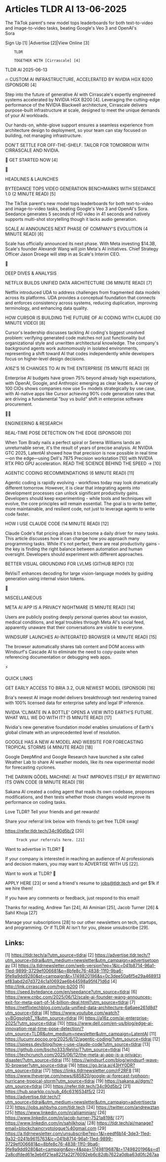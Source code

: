 # Articles TLDR AI 13-06-2025

The TikTok parent's new model tops leaderboards for both text-to-video
and image-to-video tasks, beating Google's Veo 3 and OpenAI's
Sora ‌ ‌ ‌ ‌ ‌ ‌ ‌ ‌ ‌ ‌ ‌ ‌ ‌ ‌ ‌ ‌ ‌ ‌ ‌ ‌ ‌ ‌ ‌ ‌ ‌ ‌  ‌ ‌ ‌ ‌ ‌ ‌ ‌ ‌ ‌ ‌ ‌ ‌ ‌ ‌ ‌ ‌ ‌ ‌ ‌ ‌ ‌ ‌ ‌ ‌ ‌ ‌ 


 Sign Up [1] |Advertise [2]|View Online [3] 

		TLDR 

		TOGETHER WITH [Cirrascale] [4]

TLDR AI 2025-06-13

 🔥 CUSTOM AI INFRASTRUCTURE, ACCELERATED BY NVIDIA HGX B200
(SPONSOR) [4] 

 Step into the future of generative AI with Cirrascale's expertly
engineered systems accelerated by NVIDIA HGX B200 [4]. Leveraging the
cutting-edge performance of the NVIDIA Blackwell architecture,
Cirrascale delivers purpose-built infrastructure at scale, designed to
meet the unique demands of your AI workloads.

Our hands-on, white-glove support ensures a seamless experience from
architecture design to deployment, so your team can stay focused on
building, not managing infrastructure.

DON'T SETTLE FOR OFF-THE-SHELF. TAILOR FOR TOMORROW WITH CIRRASCALE
AND NVIDIA.

🔗 GET STARTED NOW [4]

🚀 

HEADLINES & LAUNCHES

 BYTEDANCE TOPS VIDEO GENERATION BENCHMARKS WITH SEEDANCE 1.0 (2
MINUTE READ) [5] 

 The TikTok parent's new model tops leaderboards for both
text-to-video and image-to-video tasks, beating Google's Veo 3 and
OpenAI's Sora. Seedance generates 5 seconds of HD video in 41 seconds
and natively supports multi-shot storytelling though it lacks audio
generation. 

 SCALE AI ANNOUNCES NEXT PHASE OF COMPANY'S EVOLUTION (4 MINUTE READ)
[6] 

 Scale has officially announced its next phase. With Meta investing
$14.3B, Scale's founder Alexandr Wang will join Meta's AI initiatives.
Chief Strategy Officer Jason Droege will step in as Scale's Interim
CEO. 

🧠 

DEEP DIVES & ANALYSIS

 NETFLIX BUILDS UNIFIED DATA ARCHITECTURE (36 MINUTE READ) [7] 

 Netflix introduced UDA to address challenges from fragmented data
models across its platforms. UDA provides a conceptual foundation that
connects and enforces consistency across systems, reducing
duplication, improving terminology, and enhancing data quality. 

 HOW CURSOR IS BUILDING THE FUTURE OF AI CODING WITH CLAUDE (30 MINUTE
VIDEO) [8] 

 Cursor's leadership discusses tackling AI coding's biggest unsolved
problem: verifying generated code matches not just functionality but
organizational style and unwritten architectural knowledge. The
company's background agents work autonomously in isolated
environments, representing a shift toward AI that codes independently
while developers focus on higher-level design decisions. 

 A16Z'S 16 CHANGES TO AI IN THE ENTERPRISE (15 MINUTE READ) [9] 

 Enterprise AI budgets have grown 75% beyond already high
expectations, with OpenAI, Google, and Anthropic emerging as clear
leaders. A survey of 100 CIOs shows companies now use 5+ models
strategically by use case, with AI-native apps like Cursor achieving
90% code generation rates that are driving a fundamental "buy vs
build" shift in enterprise software procurement. 

🧑‍💻 

ENGINEERING & RESEARCH

 REAL-TIME POSE DETECTION ON THE EDGE (SPONSOR) [10] 

 When Tom Brady nails a perfect spiral or Serena Williams lands an
unreturnable serve, it's the result of years of precise analysis. At
NVIDIA GTC 2025, LatentAI showed how that precision is now possible in
real time—on the edge—using Dell's 7875 Precision workstation [10]
with NVIDIA RTX PRO GPU acceleration. READ THE SCIENCE BEHIND THE
SPEED → [10] 

 AGENTIC CODING RECOMMENDATIONS (6 MINUTE READ) [11] 

 Agentic coding is rapidly evolving - workflows today may look
dramatically different tomorrow. However, it is clear that integrating
agents into development processes can unlock significant productivity
gains. Developers should keep experimenting - while tools and
techniques will evolve, the core principles will remain essential. The
goal is to write better, more maintainable, and resilient code, not
just to leverage agents to write code faster. 

 HOW I USE CLAUDE CODE (14 MINUTE READ) [12] 

 Claude Code's flat pricing allows it to become a daily driver for
many tasks. This article discusses how it can change how you approach
many programming tasks. While it's not perfect, there are real
productivity gains - the key is finding the right balance between
automation and human oversight. Developers should experiment with
different approaches. 

 BETTER VISUAL GROUNDING FOR LVLMS (GITHUB REPO) [13] 

 ReVisiT enhances decoding for large vision-language models by guiding
generation using internal vision tokens. 

🎁 

MISCELLANEOUS

 META AI APP IS A PRIVACY NIGHTMARE (5 MINUTE READ) [14] 

 Users are publicly posting deeply personal queries about tax evasion,
medical conditions, and legal troubles through Meta AI's social feed,
apparently unaware that their conversations are visible to everyone. 

 WINDSURF LAUNCHES AI-INTEGRATED BROWSER (4 MINUTE READ) [15] 

 The browser automatically shares tab content and DOM access with
Windsurf's Cascade AI to eliminate the need to copy-paste when
referencing documentation or debugging web apps. 

⚡ 

QUICK LINKS

 GET EARLY ACCESS TO BRIA 3.2, OUR NEWEST MODEL (SPONSOR) [16] 

 Bria's newest AI image model delivers breakthrough text rendering
trained with 100% licensed data for enterprise safety and legal IP
inference. 

 NVIDIA ‘CLIMATE IN A BOTTLE' OPENS A VIEW INTO EARTH'S FUTURE. WHAT
WILL WE DO WITH IT? (5 MINUTE READ) [17] 

 Nvidia's new generative foundation model enables simulations of
Earth's global climate with an unprecedented level of resolution. 

 GOOGLE HAS A NEW AI MODEL AND WEBSITE FOR FORECASTING TROPICAL STORMS
(4 MINUTE READ) [18] 

 Google DeepMind and Google Research have launched a site called
Weather Lab to share AI weather models, like its new experimental
model for forecasting cyclones. 

 THE DARWIN GÖDEL MACHINE: AI THAT IMPROVES ITSELF BY REWRITING ITS
OWN CODE (8 MINUTE READ) [19] 

 Sakana AI created a coding agent that reads its own codebase,
proposes modifications, and then tests whether those changes would
improve its performance on coding tasks. 

Love TLDR? Tell your friends and get rewards!

 Share your referral link below with friends to get free TLDR swag! 

 https://refer.tldr.tech/34c90d5b/2 [20] 

		 Track your referrals here. [21] 

Want to advertise in TLDR? 📰

 If your company is interested in reaching an audience of AI
professionals and decision makers, you may want to ADVERTISE WITH US
[22]. 

Want to work at TLDR? 💼

 APPLY HERE [23] or send a friend's resume to jobs@tldr.tech and get
$1k if we hire them! 

 If you have any comments or feedback, just respond to this email! 

Thanks for reading, 
Andrew Tan [24], Ali Aminian [25], Jacob Turner [26] & Sahil Khoja
[27] 

 Manage your subscriptions [28] to our other newsletters on tech,
startups, and programming. Or if TLDR AI isn't for you, please
unsubscribe [29]. 

 

Links:
------
[1] https://tldr.tech/ai?utm_source=tldrai
[2] https://advertise.tldr.tech/?utm_source=tldrai&utm_medium=newsletter&utm_campaign=advertisetopnav
[3] https://a.tldrnewsletter.com/web-version?ep=1&lc=041b8714-96a1-11ed-9899-3729ef006681&p=8bfe8c76-4838-11f0-9ba6-9fe9a9dd9280&pt=campaign&t=1749820196&s=0c3dee50a6f5e29a468913ef83abd2d7d3724c1a10692ae6b44598a95f471d6d
[4] http://link.cirrascale.com/hgx-b200
[5] https://seed.bytedance.com/en/seedance?utm_source=tldrai
[6] https://www.cnbc.com/2025/06/12/scale-ai-founder-wang-announces-exit-for-meta-part-of-14-billion-deal.html?utm_source=tldrai
[7] https://netflixtechblog.com/uda-unified-data-architecture-6a6aee261d8d?utm_source=tldrai
[8] https://www.youtube.com/watch?v=BGgsoIgbT_Y&utm_source=tldrai
[9] https://a16z.com/ai-enterprise-2025/?utm_source=tldrai
[10] https://www.dell.com/en-us/blog/edge-ai-innovation-real-time-pose-detection/?utm_source=TLDR&utm_medium=newsletter&utm_campaign=LatentAI
[11] https://lucumr.pocoo.org/2025/6/12/agentic-coding/?utm_source=tldrai
[12] https://spiess.dev/blog/how-i-use-claude-code?utm_source=tldrai
[13] https://github.com/bscho333/ReVisiT?utm_source=tldrai
[14] https://techcrunch.com/2025/06/12/the-meta-ai-app-is-a-privacy-disaster/?utm_source=tldrai
[15] https://windsurf.com/blog/windsurf-wave-10-browser?utm_source=tldrai
[16] https://go.bria.ai/43HY0DR?utm_source=tldrai
[17] https://links.tldrnewsletter.com/rF2RF8
[18] https://www.theverge.com/news/685820/google-ai-forecast-typhoon-hurricane-tropical-storm?utm_source=tldrai
[19] https://sakana.ai/dgm/?utm_source=tldrai
[20] https://refer.tldr.tech/34c90d5b/2
[21] https://hub.sparklp.co/sub_46c6316534f5/2
[22] https://advertise.tldr.tech/?utm_source=tldrai&utm_medium=newsletter&utm_campaign=advertisecta
[23] https://jobs.ashbyhq.com/tldr.tech
[24] https://twitter.com/andrewztan
[25] https://www.linkedin.com/in/aliiaminian/
[26] https://www.linkedin.com/in/jacob-turner-7521a8198/
[27] https://www.linkedin.com/in/sahilkhoja/
[28] https://tldr.tech/ai/manage?email=blockchaincryptologue%40gmail.com
[29] https://a.tldrnewsletter.com/unsubscribe?ep=1&l=eedf6b14-3de3-11ed-9a32-0241b9615763&lc=041b8714-96a1-11ed-9899-3729ef006681&p=8bfe8c76-4838-11f0-9ba6-9fe9a9dd9280&pt=campaign&pv=4&spa=1749819687&t=1749820196&s=d12a8cdfded61e3eb6f21ea822fa22f76092eb6c82db7622a0dba63d0fc267aa